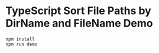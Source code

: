 TypeScript Sort File Paths by DirName and FileName Demo
=======================================================

```
npm install
npm run demo
```

